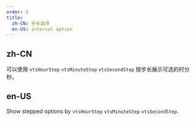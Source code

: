 ```yaml
---
order: 5
title:
  zh-CN: 步长选项
  en-US: interval option
---
```

## zh-CN

可以使用 `vtsHourStep` `vtsMinuteStep` `vtsSecondStep` 按步长展示可选的时分秒。

## en-US

Show stepped options by `vtsHourStep` `vtsMinuteStep` `vtsSecondStep`.
